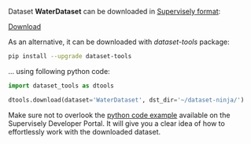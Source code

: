 Dataset **WaterDataset** can be downloaded in [Supervisely format](https://developer.supervisely.com/api-references/supervisely-annotation-json-format):

 [Download](https://assets.supervisely.com/remote/eyJsaW5rIjogImZzOi8vYXNzZXRzLzIzOTNfV2F0ZXJEYXRhc2V0L3dhdGVyZGF0YXNldC1EYXRhc2V0TmluamEudGFyIiwgInNpZyI6ICJLbmtibGRiSndvOHFUR0d2RG10dG15SjV0WERPM1U2eWM5NXppOHN6NzVRPSJ9)

As an alternative, it can be downloaded with *dataset-tools* package:
``` bash
pip install --upgrade dataset-tools
```

... using following python code:
``` python
import dataset_tools as dtools

dtools.download(dataset='WaterDataset', dst_dir='~/dataset-ninja/')
```
Make sure not to overlook the [python code example](https://developer.supervisely.com/getting-started/python-sdk-tutorials/iterate-over-a-local-project) available on the Supervisely Developer Portal. It will give you a clear idea of how to effortlessly work with the downloaded dataset.

